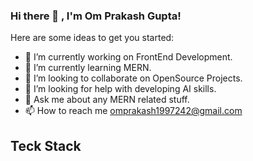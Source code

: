 ### Hi there 👋 , I'm Om Prakash Gupta!

<!-- 
**Omgupta12/Omgupta12** is a ✨ _special_ ✨ repository because its `README.md` (this file) appears on your GitHub profile. -->

Here are some ideas to get you started:

- 🔭 I’m currently working on FrontEnd Development.
- 🌱 I’m currently learning MERN.
- 👯 I’m looking to collaborate on OpenSource Projects.
- 🤔 I’m looking for help with developing AI skills.
- 💬 Ask me about any MERN related stuff.
- 📫 How to reach me omprakash1997242@gmail.com

## Teck Stack

<img scr="[https://user-images.githubusercontent.com/101566276/177001963-5e2bd516-8915-46e1-92d4-9272abbaf7ee.svg](https://camo.githubusercontent.com/fee8b58b749cc766f92dac3820a37e5a2918598f3d1b29f5ba04c6dca287308d/68747470733a2f2f696d672e69636f6e73382e636f6d2f636f6c6f722f38302f3030303030302f68746d6c2d352e706e67)">


